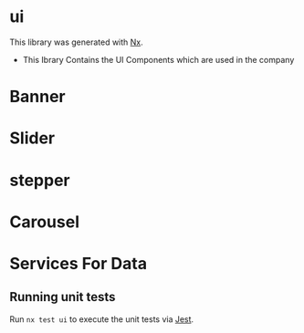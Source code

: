 # ui

This library was generated with [Nx](https://nx.dev).

- This Ibrary Contains the UI Components which are used in the company
# Banner
# Slider
# stepper
# Carousel
# Services For Data

## Running unit tests

Run `nx test ui` to execute the unit tests via [Jest](https://jestjs.io).
